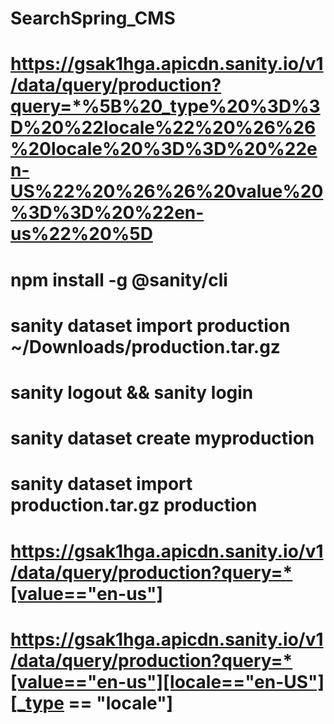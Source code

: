 # SearchSpring_CMS






# https://gsak1hga.apicdn.sanity.io/v1/data/query/production?query=*%5B%20_type%20%3D%3D%20%22locale%22%20%26%26%20locale%20%3D%3D%20%22en-US%22%20%26%26%20value%20%3D%3D%20%22en-us%22%20%5D

# npm install -g @sanity/cli
# sanity dataset import production ~/Downloads/production.tar.gz
# sanity logout && sanity login
# sanity dataset create myproduction
# sanity dataset import production.tar.gz production


# https://gsak1hga.apicdn.sanity.io/v1/data/query/production?query=*[value=="en-us"]

# https://gsak1hga.apicdn.sanity.io/v1/data/query/production?query=*[value=="en-us"][locale=="en-US"][_type == "locale"]



